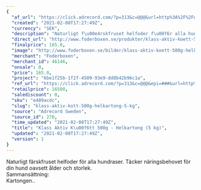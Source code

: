 ```yaml
---
{
  "af_url": "https://click.adrecord.com/?p=313&c=@@@&url=http%3A%2F%2Fwww.foderboxen.se%2Fprodukter%2Fklass-aktiv-koett-500g-helkartong-5-kg%2C723",
  "created": "2021-02-08T17:27:49Z",
  "currency": "SEK",
  "description": "Naturligt f\u00e4rskfruset helfoder f\u00f6r alla hundraser. T\u00e4cker n\u00e4ringsbehovet f\u00f6r din hund oavsett \u00e5lder och storlek.\nSammans\u00e4ttning:\nKartongen..",
  "direct_url": "http://www.foderboxen.se/produkter/klass-aktiv-koett-500g-helkartong-5-kg,723",
  "finalprice": 165.0,
  "image": "http://www.foderboxen.se/bilder/klass-aktiv-koett-500g-helkartong-5-kg-723.png",
  "merchant": "Foderboxen",
  "merchant_id": 46146,
  "onsale": 0,
  "price": 165.0,
  "project": "6be1f25b-1f2f-4509-93e9-dd8b42b96c1a",
  "ref_url": "https://click.adrecord.com/?p=313&c=@@@&epi=###&url=http%3A%2F%2Fwww.foderboxen.se%2Fprodukter%2Fklass-aktiv-koett-500g-helkartong-5-kg%2C723",
  "retailprice": 16500,
  "salediscount": 0,
  "sku": "e489acdc",
  "slug": "klass-aktiv-kott-500g-helkartong-5-kg",
  "source": "Adrecord Sweden",
  "source_id": 270,
  "time_updated": "2021-02-08T17:27:49Z",
  "title": "Klass Aktiv K\u00f6tt 500g - Helkartong (5 kg)",
  "updated": "2021-02-08T17:27:49Z",
  "version": 1
}
---
```


<p> Naturligt färskfruset helfoder för alla hundraser. Täcker näringsbehovet för din hund oavsett ålder och storlek.<br>Sammansättning:<br>Kartongen..</p>

